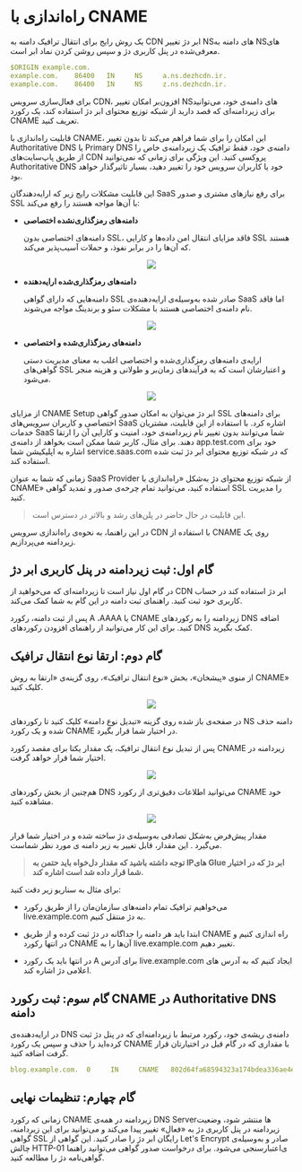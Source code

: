 # راه‌اندازی با CNAME

یک روش رایج برای انتقال ترافیک دامنه به CDN ابر دژ تغییر NSهای دامنه به NSهای معرفی‌شده در پنل کاربری دژ و سپس روشن کردن نماد ابر است.

``` yaml
$ORIGIN example.com.
example.com.    86400   IN     NS     a.ns.dezhcdn.ir.
example.com.    86400   IN     NS     z.ns.dezhcdn.ir.
```

برای فعال‌سازی سرویس CDN، افزون‌بر امکان تغییر NSهای دامنه‌ی خود، می‌توانید برای زیردامنه‌ای که قصد دارید از شبکه توزیع محتوای ابر دژ استفاده کند، یک رکورد CNAME تعریف کنید.

قابلیت راه‌اندازی با CNAME، این امکان را برای شما فراهم می‌کند تا بدون تغییر Authoritative DNS یا Primary DNS دامنه‌ی خود، فقط ترافیک یک زیردامنه‌ی خاص را از طریق پاپ‌سایت‌های CDN پروکسی کنید. این ویژگی برای زمانی‌ که نمی‌توانید Authoritative DNS خود یا کاربران سرویس خود را تغییر دهید، بسیار تاثیرگذار خواهد بود.

این قابلیت مشکلات رایج زیر که ارایه‌دهندگان SaaS برای رفع نیازهای مشتری و صدور SSL با آن‌ها مواجه هستند را رفع می‌کند:

- **دامنه‌های رمزگذاری‌نشده اختصاصی**

    دامنه‌های اختصاصی بدون SSL، فاقد مزایای انتقال امن داده‌ها و کارایی SSL هستند که آن‌ها را در برابر نفوذ، و حملات آسیب‌پذیر می‌کند.
    
<p align="center"><img src="/doc/assets/img/cname-setup/1.png"></p>

- **دامنه‌های رمزگذاری‌شده ارایه‌دهنده**

    دامنه‌هایی که دارای گواهی SSL صادر شده به‌وسیله‌ی ارایه‌دهنده‌ی SaaS اما فاقد نام دامنه‌ی اختصاصی هستند با مشکلات سئو و برندینگ مواجه می‌شوند.

<p align="center"><img src="/doc/assets/img/cname-setup/2.png"></p>

- **دامنه‌های رمزگذاری‌شده و اختصاصی**

    ارایه‌ی دامنه‌های رمزگذاری‌شده و اختصاصی اغلب به معنای مدیریت دستی گواهی‌های SSL و اعتبارشان است که به فرآیندهای زمان‌بر و طولانی و هزینه منجر می‌شود.

<p align="center"><img src="/doc/assets/img/cname-setup/3.png"></p>

از مزایای CNAME Setup ابر دژ می‌توان به امکان صدور گواهی SSL برای دامنه‌های اختصاصی و کاربران سرویس‌های SaaS اشاره کرد. با استفاده از این قابلیت، مشتریان خدمات SaaS شما می‌توانند بدون تغییر نام زیردامنه‌ی خود، امنیت و کارایی آن را ارتقا دهند. برای مثال، کاربر شما ممکن است بخواهد از دامنه‌ی app.test.com خود برای اشاره به اپلیکیشن شما service.saas.com که در شبکه توزیع محتوای ابر دژ ثبت شده استفاده کند.

زمانی که شما به عنوان SaaS Provider از شبکه توزیع محتوای دژ به‌شکل «راه‌اندازی با CNAME» استفاده کنید، می‌توانید تمام چرخه‌ی صدور و تمدید گواهی SSL را مدیریت کنید.

> این قابلیت در حال حاضر در پلن‌های رشد و بالاتر در دسترس است.

در این راهنما، به نحوه‌ی راه‌اندازی سرویس CDN با استفاده از CNAME روی یک زیردامنه می‌پردازیم.

## ‌گام اول: ثبت زیردامنه در پنل کاربری ابر دژ

در گام اول نیاز است تا زیردامنه‌ای که می‌خواهید از CDN ابر دژ استفاده کند در حساب کاربری خود ثبت کنید. راهنمای ثبت دامنه در این گام به شما کمک می‌کند.

پس از ثبت دامنه، رکورد A ،AAAA یا CNAME زیردامنه را به رکوردهای DNS اضافه کنید. برای این کار می‌توانید از راهنمای افزودن رکوردهای DNS کمک بگیرید.

## گام دوم: ارتقا نوع انتقال ترافیک

از منوی «پیشخان»، بخش «نوع انتقال ترافیک»، روی گزینه‌ی «ارتقا به روش CNAME» کلیک کنید.

<p align="center"><img src="/doc/assets/img/cname-setup/record.png"></p>

در صفحه‌ی باز شده روی گزینه «تبدیل نوع دامنه» کلیک کنید تا رکوردهای NS دامنه حذف شده و یک رکورد CNAME در اختیار شما قرار بگیرد.

پس از تبدیل نوع انتقال ترافیک، یک مقدار یکتا برای مقصد رکورد CNAME زیردامنه در اختیار شما قرار خواهد گرفت.

<p align="center"><img src="/doc/assets/img/cname-setup/recorddns.png"></p>

هم‌چنین از بخش رکوردهای‌‌ ‌‌DNS‌‌ می‌توانید اطلاعات دقیق‌تری از رکورد ‌‌CNAME‌‌ خود مشاهده کنید. ‌

<p align="center"><img src="/doc/assets/img/cname-setup/upgrade.png"></p>

مقدار پیش‌فرض به‌شکل تصادفی به‌وسیله‌ی دژ ساخته شده و در اختیار شما قرار می‌گیرد . این مقدار، قابل تغییر‌‌ به زیر دامنه ی مورد نظر شماست.

> **توجه داشته باشید که مقدار دل‌خواه باید حتمن به IPهای Glue ابر دژ که در اختیار شما قرار داده شد است اشاره‌‌ کند.‌**

برای مثال به سناریو زیر دقت کنید:‌

- می‌خواهیم‌‌ ‌‌ترافیک تمام دامنه‌های سازمان‌مان را از طریق رکورد ‌‌live.example.com‌‌ به دژ منتقل کنیم.

- ابتدا باید هر دامنه را جداگانه در دژ ثبت کرده و از طریق‌‌ ‌‌CNAME راه اندازی کنیم و در انتها رکورد ‌‌CNAME آ‌ن‌ها را به‌‌ live.example.com‌‌ تغییر دهیم‌.

- در انتها باید یک رکورد‌‌ ‌‌A برای آدرس ‌‌live.example.com‌‌ ایجاد کنیم که به آدرس های اعلامی دژ اشاره کند‌.

## گام سوم: ثبت رکورد CNAME در Authoritative DNS دامنه

در ارایه‌دهنده‌ی DNS دامنه‌ی ریشه‌ی خود، رکورد مرتبط با زیردامنه‌ای که در پنل دژ ثبت کرده‌اید را حذف و سپس یک رکورد CNAME با مقداری که در گام قبل در اختیارتان قرار گرفت اضافه کنید.

``` yaml
blog.example.com.  0     IN     CNAME   802d64fa68594323a174bdea336ae4e5.cname.dezhcdn.ir.
```

## گام چهارم: تنظیمات نهایی

‌زمانی که رکورد CNAME زیردامنه در همه‌ی DNS Serverها منتشر شود، وضعیت زیردامنه در پنل کاربری دژ به «فعال» تغییر پیدا می‌کند و می‌توانید برای این زیردامنه، گواهی SSL رایگان ابر دژ را صادر کنید. این گواهی از Let's Encrypt صادر و به‌وسیله‌ی چالش HTTP-01 اعتبارسنجی می‌شود. برای درخواست صدور گواهی می‌توانید راهنما‎‌ی گواهی‌نامه دژ را مطالعه کنید.

